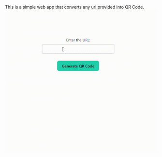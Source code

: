 This is a simple web app that converts any url provided into QR Code.
![](https://github.com/akhiltheguitarist/QRCodeGenerator/blob/main/QRCodeGenerator.gif)

